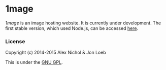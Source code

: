 # 1mage

*1mage* is an image hosting website. It is currently under development. The first stable version, which used Node.js, can be accessed [here](https://github.com/unixpickle/1mage.us/tree/v1.0.0).

### License

Copyright (c) 2014-2015 Alex Nichol & Jon Loeb

This is under the [GNU GPL](http://www.gnu.org/licenses/gpl.html).
